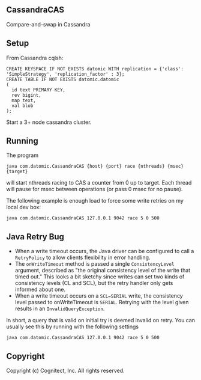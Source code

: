 ## CassandraCAS

Compare-and-swap in Cassandra

## Setup

From Cassandra cqlsh:

    CREATE KEYSPACE IF NOT EXISTS datomic WITH replication = {'class': 'SimpleStrategy', 'replication_factor' : 3};
    CREATE TABLE IF NOT EXISTS datomic.datomic
    (
      id text PRIMARY KEY,
      rev bigint,
      map text,
      val blob
    );

Start a 3+ node cassandra cluster.

## Running 

The program

    java com.datomic.CassandraCAS {host} {port} race {nthreads} {msec} {target}

will start nthreads racing to CAS a counter from 0 up to target.  Each
thread will pause for msec between operations (or pass 0 msec for no pause).

The following example is enough load to force some write retries on my
local dev box:

    java com.datomic.CassandraCAS 127.0.0.1 9042 race 5 0 500

## Java Retry Bug

* When a write timeout occurs, the Java driver can be configured to call a `RetryPolicy` to allow clients flexibility in error handling.
* The `onWriteTimeout` method is passed a single `ConsistencyLevel` argument, described as "the original consistency level of the write that timed out."  This looks a bit sketchy since writes can set two kinds of consistency levels (CL and SCL), but the retry handler only gets informed about one.
* When a write timeout occurs on a `SCL=SERIAL` write, the consistency level passed to onWriteTimeout is `SERIAL`.  Retrying with the level given results in an `InvalidQueryException`.

In short, a query that is valid on initial try is deemed invalid on retry.  You can usually see this by running with the following settings

    java com.datomic.CassandraCAS 127.0.0.1 9042 race 5 0 500

## Copyright

Copyright (c) Cognitect, Inc. All rights reserved.

